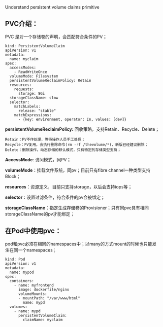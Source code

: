 Understand persistent volume claims primitive

## PVC介绍：

PVC 是对一个存储卷的声明，会匹配符合条件的PV；

```
kind: PersistentVolumeClaim
apiVersion: v1
metadata:
  name: myclaim
spec:
  accessModes:
    - ReadWriteOnce
  volumeMode: Filesystem
  persistentVolumeReclaimPolicy: Retain
  resources:
    requests:
      storage: 8Gi
  storageClassName: slow
  selector:
    matchLabels:
      release: "stable"
    matchExpressions:
      - {key: environment, operator: In, values: [dev]}
```

**persistentVolumeReclaimPolicy:** 回收策略，支持Retain、Recycle、Delete；

	Retain：PV不作处理，等待操作人员手工处理；
	Recycle：PV复用，会执行删除命令(rm -rf /thevolume/*)，新版已经建议删除；
	Delete：删除操作，动态存储的默认模式，只有特定的存储类型支持；

**AccessMode**: 访问模式，同PV；

**volumeMode**：挂载文件系统，同pv；目前只有fibre channel一种类型支持Block；

**resources**：资源定义，目前只支持storage，以后会支持iops等；

**selector**：设置过滤条件，符合条件的pv会被绑定；

**storageClassName**：指定生成存储卷的Provisioner；只有同pvc具有相同storageClassName的pv才能绑定；

## 在Pod中使用pvc：

pod和pvc必须在相同的namespaces中；以many的方式mount的时候也只能发生在同一个namespaces；

```
kind: Pod
apiVersion: v1
metadata:
  name: mypod
spec:
  containers:
    - name: myfrontend
      image: dockerfile/nginx
      volumeMounts:
      - mountPath: "/var/www/html"
        name: mypd
  volumes:
    - name: mypd
      persistentVolumeClaim:
        claimName: myclaim
```


